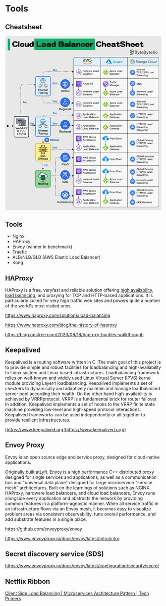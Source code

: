 # Tools

## Cheatsheet

![Cloud Load Balancer CheatSheet](../../media/Pasted%20image%2020240229112350.png)

## Tools

- Nginx
- HAProxy
- Envoy (winner in benchmark)
- Traefic
- ALB/NLB/GLB (AWS Elastic Load Balancer)
- Kong

## HAProxy

HAProxy is a free, veryfast and reliable solution offering [high availability](http://en.wikipedia.org/wiki/High_availability), [load balancing](http://en.wikipedia.org/wiki/Load_balancer), and proxying for TCP and HTTP-based applications. It is particularly suited for very high traffic web sites and powers quite a number of the world's most visited ones.

https://www.haproxy.com/solutions/load-balancing

https://www.haproxy.com/blog/the-history-of-haproxy

https://blog.opstree.com/2020/08/18/haproxy-hurdles-walkthrough

## Keepalived

Keepalived is a routing software written in C. The main goal of this project is to provide simple and robust facilities for loadbalancing and high-availability to Linux system and Linux based infrastructures. Loadbalancing framework relies on well-known and widely used Linux Virtual Server (IPVS) kernel module providing Layer4 loadbalancing. Keepalived implements a set of checkers to dynamically and adaptively maintain and manage loadbalanced server pool according their health. On the other hand high-availability is achieved by VRRPprotocol. VRRP is a fundamental brick for router failover. In addition, Keepalived implements a set of hooks to the VRRP finite state machine providing low-level and high-speed protocol interactions. Keepalived frameworks can be used independently or all together to provide resilient infrastructures.

[https://www.keepalived.org](https://www.keepalived.org/)

## Envoy Proxy

Envoy is an open source edge and service proxy, designed for cloud-native applications.

Originally built atLyft, Envoy is a high performance C++ distributed proxy designed for single services and applications, as well as a communication bus and "universal data plane" designed for large microservice "service mesh" architectures. Built on the learnings of solutions such as NGINX, HAProxy, hardware load balancers, and cloud load balancers, Envoy runs alongside every application and abstracts the network by providing common features in a platform-agnostic manner. When all service traffic in an infrastructure flows via an Envoy mesh, it becomes easy to visualize problem areas via consistent observability, tune overall performance, and add substrate features in a single place.

https://github.com/envoyproxy/envoy

https://www.envoyproxy.io/docs/envoy/latest/intro/intro

## Secret discovery service (SDS)

https://www.envoyproxy.io/docs/envoy/latest/configuration/security/secret

## Netflix Ribbon

[Client Side Load Balancing | Microservices Architecture Pattern | Tech Primers](https://www.youtube.com/watch?v=-PbnWGddmcM)
